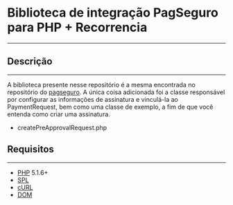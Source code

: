 Biblioteca de integração PagSeguro para PHP + Recorrencia
===========================================
---
Descrição
---------
---
A biblioteca presente nesse repositório é a mesma encontrada no repositório do [pagseguro]. A única coisa
adicionada foi a classe responsável por configurar as informações de assinatura e vinculá-la ao PaymentRequest,
bem como uma classe de exemplo, a fim de que você entenda como criar uma assinatura.

 - createPreApprovalRequest.php


Requisitos
----------
---
 - [PHP] 5.1.6+
 - [SPL]
 - [cURL]
 - [DOM]


  [requisições de pagamentos]: https://pagseguro.uol.com.br/v2/guia-de-integracao/api-de-pagamentos.html
  [notificações]: https://pagseguro.uol.com.br/v2/guia-de-integracao/api-de-notificacoes.html
  [transações por código]: https://pagseguro.uol.com.br/v2/guia-de-integracao/consulta-de-transacoes-por-codigo.html
  [transações por intervalo de datas]: https://pagseguro.uol.com.br/v2/guia-de-integracao/consulta-de-transacoes-por-intervalo-de-datas.html
  [transações abandonadas]: https://pagseguro.uol.com.br/v2/guia-de-integracao/consulta-de-transacoes-abandonadas.html
  [Dúvidas?]: https://pagseguro.uol.com.br/desenvolvedor/comunidade.jhtml
  [PHP]: http://www.php.net/
  [SPL]: http://php.net/manual/en/book.spl.php
  [cURL]: http://php.net/manual/en/book.curl.php
  [DOM]: http://php.net/manual/en/book.dom.php
  [GitHub]: https://github.com/pagseguro/php/
  [documentação oficial]: https://pagseguro.uol.com.br/v2/guia-de-integracao/tutorial-da-biblioteca-pagseguro-em-php.html
  [pagseguro]: https://github.com/pagseguro/php
